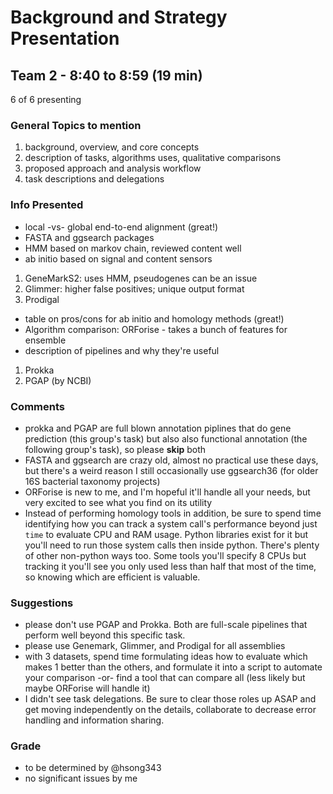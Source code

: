 # Background and Strategy Presentation
## Team 2 - 8:40 to 8:59 (19 min)
6 of 6 presenting
### General Topics to mention
  1. background, overview, and core concepts
  1. description of tasks, algorithms uses, qualitative comparisons
  1. proposed approach and analysis workflow
  1. task descriptions and delegations
### Info Presented
- local -vs- global end-to-end alignment (great!)
- FASTA and ggsearch packages
- HMM based on markov chain, reviewed content well
- ab initio based on signal and content sensors
1. GeneMarkS2: uses HMM, pseudogenes can be an issue
1. Glimmer: higher false positives; unique output format
1. Prodigal
- table on pros/cons for ab initio and homology methods (great!)
- Algorithm comparison: ORForise - takes a bunch of features for ensemble
- description of pipelines and why they're useful
1. Prokka
1. PGAP (by NCBI)
### Comments
- prokka and PGAP are full blown annotation piplines that do gene prediction (this group's task) but also also functional annotation (the following group's task), so please **skip** both
- FASTA and ggsearch are crazy old, almost no practical use these days, but there's a weird reason I still occasionally use ggsearch36 (for older 16S bacterial taxonomy projects)
- ORForise is new to me, and I'm hopeful it'll handle all your needs, but very excited to see what you find on its utility
- Instead of performing homology tools in addition, be sure to spend time identifying how you can track a system call's performance beyond just `time` to evaluate CPU and RAM usage. Python libraries exist for it but you'll need to run those system calls then inside python. There's plenty of other non-python ways too. Some tools you'll specify 8 CPUs but tracking it you'll see you only used less than half that most of the time, so knowing which are efficient is valuable.

### Suggestions
- please don't use PGAP and Prokka. Both are full-scale pipelines that perform well beyond this specific task.
- please use Genemark, Glimmer, and Prodigal for all assemblies
- with 3 datasets, spend time formulating ideas how to evaluate which makes 1 better than the others, and formulate it into a script to automate your comparison -or- find a tool that can compare all (less likely but maybe ORForise will handle it)
- I didn't see task delegations. Be sure to clear those roles up ASAP and get moving independently on the details, collaborate to decrease error handling and information sharing.

### Grade
- to be determined by @hsong343
- no significant issues by me
